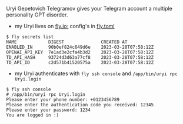 Uryi Gepetovich Telegramov gives your Telegram account a multiple personality GPT disorder.

- my Uryi lives on [fly.io;](https://fly.io) config's in [fly.toml](fly.toml)

```console
$ fly secrets list
NAME          	DIGEST          	CREATED AT
ENABLED_IN    	90b0ef824c649d6e	2023-03-28T07:58:12Z
OPENAI_API_KEY	7e1ad3e2cfa4b3d2	2023-03-28T07:58:12Z
TD_API_HASH   	93724d3d63a77cf8	2023-03-28T07:58:12Z
TD_API_ID     	c2d571b41520575a	2023-03-28T07:58:12Z
```

- my Uryi authenticates with `fly ssh console` and `/app/bin/uryi rpc Uryi.login`

```console
$ fly ssh console
# /app/bin/uryi rpc Uryi.login
Please enter your phone number: +0123456789
Please enter the authentication code you received: 12345
Please enter your password: 1234
You are logged in :)
```
